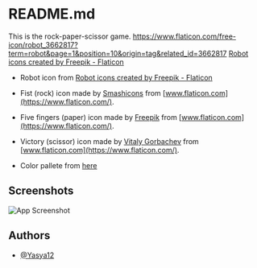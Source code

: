 
# README.md

This is the rock-paper-scissor game. 
https://www.flaticon.com/free-icon/robot_3662817?term=robot&page=1&position=10&origin=tag&related_id=3662817
<a href="https://www.flaticon.com/free-icons/robot" title="robot icons">Robot icons created by Freepik - Flaticon</a>

- Robot icon from [Robot icons created by Freepik - Flaticon]("https://www.flaticon.com/free-icons/robot")

- Fist (rock) icon made by [Smashicons](https://www.flaticon.com/authors/smashicons) from [www.flaticon.com](https://www.flaticon.com/).

- Five fingers (paper) icon made by [Freepik](https://www.freepik.com) from [www.flaticon.com](https://www.flaticon.com/).

- Victory (scissor) icon made by [ Vitaly Gorbachev](https://www.flaticon.com/authors/vitaly-gorbachev) from [www.flaticon.com](https://www.flaticon.com/).

- Color pallete from [here](https://colorhunt.co/palette/faf1e4cedebd9eb384435334)
## Screenshots

![App Screenshot](https://drive.google.com/file/d/12OVzc2ZvJP3EBjyjCj7Ch47cxVgdwkXZ/view?usp=sharing)



## Authors

- [@Yasya12](https://github.com/Yasya12)

